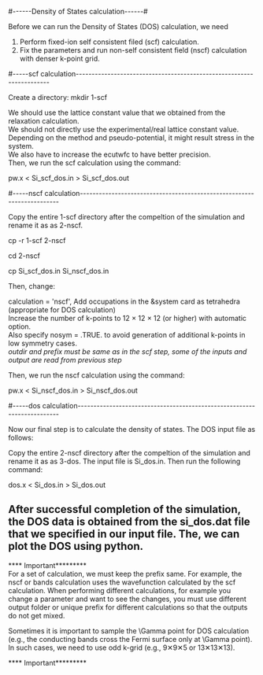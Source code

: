 #------Density of States calculation------#

Before we can run the Density of States (DOS) calculation, we need

1) Perform fixed-ion self consistent filed (scf) calculation.
2) Fix the parameters and run non-self consistent field (nscf) calculation with denser k-point grid.

#-----scf calculation---------------------------------------------------------------------

Create a directory: mkdir 1-scf

We should use the lattice constant value that we obtained from the relaxation calculation. \
We should not directly use the experimental/real lattice constant value. \
Depending on the method and pseudo-potential, it might result stress in the system. \
We also have to increase the ecutwfc to have better precision. \
Then, we run the scf calculation using the command:

pw.x < Si_scf_dos.in > Si_scf_dos.out

#-----nscf calculation-----------------------------------------------------------------------

Copy the entire 1-scf directory after the compeltion of the simulation and rename it as as 2-nscf.

cp -r 1-scf 2-nscf

cd 2-nscf

cp Si_scf_dos.in Si_nscf_dos.in

Then, change:

calculation = 'nscf',
Add occupations in the &system card as tetrahedra (appropriate for DOS calculation) \
Increase the number of k-points to 12 × 12 × 12 (or higher) with automatic option. \
Also specify nosym = .TRUE. to avoid generation of additional k-points in low symmetry cases. \
*outdir and prefix must be same as in the scf step, some of the inputs and output are read from previous step*

Then, we run the nscf calculation using the command:

pw.x < Si_nscf_dos.in > Si_nscf_dos.out

#-----dos calculation------------------------------------------------------------------------

Now our final step is to calculate the density of states. The DOS input file as follows:

Copy the entire 2-nscf directory after the compeltion of the simulation and rename it as as 3-dos.
The input file is Si_dos.in. Then run the following command:

dos.x < Si_dos.in > Si_dos.out

After successful completion of the simulation, the DOS data is obtained from the si_dos.dat file 
that we specified in our input file. The, we can plot the DOS using python. 
----------------------------------------------------------------------------------------------------

**** Important********* \
For a set of calculation, we must keep the prefix same. For example, the nscf or bands calculation uses 
the wavefunction calculated by the scf calculation. When performing different calculations, for example 
you change a parameter and want to see the changes, you must use different output folder or unique prefix 
for different calculations so that the outputs do not get mixed.

Sometimes it is important to sample the \Gamma point for DOS calculation 
(e.g., the conducting bands cross the Fermi surface only at \Gamma point). 
In such cases, we need to use odd k-grid (e.g., 9✕9✕5 or 13✕13✕13).

**** Important*********








